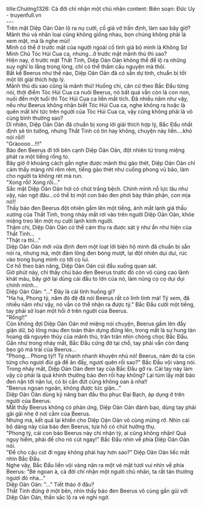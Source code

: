 title:Chương1326: Cả đời chỉ nhận một chủ nhân
content:
Biên soạn: Đức Uy - truyenfull.vn<br>---<br>Trên mặt Diệp Oản Oản lộ ra nụ cười, cố giả vờ trấn định, làm sao bây giờ?<br>Mãnh thú và nhân loại cũng không giống nhau, bọn chúng không phải là xem mặt, mà là nghe mùi!<br>Mình có thể ở trước mặt của người ngoài cố tình giả bộ mình là Không Sợ Minh Chủ Tóc Húi Cua ca, nhưng…ở trước mặt mãnh thú thì sao?<br>Hiện nay, ở trước mặt Thất Tinh, Diệp Oản Oản không thể để lộ ra những suy nghĩ lo lắng trong lòng, chỉ có thể thầm cầu nguyện mà thôi.<br>Bất kể Beerus như thế nào, Diệp Oản Oản đã có sẵn dự tính, chuẩn bị tốt một lời giải thích hợp lý.<br>Mãnh thú dù sao cũng là mãnh thú! Huống chi, căn cứ theo Bắc Đẩu từng nói, thời điểm Tóc Húi Cua ca nuôi Beerus, nó bất quá vẫn còn là con non, nuôi đến một tuổi thì Tóc Húi Cua ca liền mất tích. Đã nhiều năm như vậy, nếu như Beerus không nhận biết Tóc Húi Cua ca, nghe không ra hoặc là quên mất khí tức trên người của Tóc Húi Cua ca, vậy cũng không phải là vô cùng bình thường sao?<br>Dĩ nhiên, Diệp Oản Oản đã chuẩn bị xong lời giải thích hợp lý, Bắc Đẩu nhất định sẽ tin tưởng, nhưng Thất Tinh có tin hay không, chuyện này liền….khó nói rồi!!<br>"Gràoooo…!!!"<br>Báo đen Beerus đi tới bên cạnh Diệp Oản Oản, đột nhiên từ trong miệng phát ra một tiếng rống to.<br>Bây giờ ở khoảng cách gần nghe được mãnh thú gào thét, Diệp Oản Oản chỉ cảm thấy màng nhĩ rêm rêm, tiếng gào thét như cuồng phong vũ bão, làm cho người ta không rét mà run.<br>"Xong rồi! Xong rồi..."<br>Sắc mặt Diệp Oản Oản hơi có chút trắng bệch. Chính mình nỗ lực lâu như vậy, nào ngờ đâu…có thể bị một con báo đen phơi bày thân phận, con mịa nó!!<br>Thấy báo đen Beerus đột nhiên gầm lên một tiếng, ánh mắt lạnh giá thấu xương của Thất Tinh, trong nháy mắt rơi vào trên người Diệp Oản Oản, khóe miệng treo lên một nụ cười lạnh kinh người.<br>Thậm chí, Diệp Oản Oản có thể cảm thụ ra được sát ý như ẩn như hiện của Thất Tinh…<br>"Thật ra thì..."<br>Diệp Oản Oản mới vừa định đem một loạt lời biện hộ mình đã chuẩn bị sẵn nói ra, nhưng mà, một đám lông đen bóng mượt, lại đột nhiên dụi dụi, rúc vào trong bụng mình cọ tới cọ lui.<br>Cơ hồ theo bản năng, Diệp Oản Oản cúi đầu xuống quan sát.<br>Giờ phút này, chỉ thấy chú báo đen Beerus trước đó còn vô cùng cao lãnh khát máu, bây giờ lại dùng cái đầu to lớn của nó, làm nũng cọ cọ dụi dụi chính mình...<br>Diệp Oản Oản: "..." Đây là cái tình huống gì?<br>"Ha ha, Phong tỷ, năm đó đệ đã nói Beerus rất có linh tính mà! Tỷ xem, đã nhiều năm như vậy, nó vẫn có thể nhận ra được tỷ." Bắc Đẩu cười một tiếng, tay phải sờ loạn một hồi ở trên người của Beerus.<br>"Rống!!"<br>Còn không đợi Diệp Oản Oản mở miệng nói chuyện, Beerus gầm lên đầy giận dữ, bộ lông màu đen toàn thân dựng đứng lên, trong mắt là sự hung tàn hoang dã nguyên thủy của mãnh thú, trân trân nhìn chòng chọc Bắc Đẩu.<br>Gần như trong nháy mắt, Bắc Đẩu cứng đờ tại chỗ, tay phải vẫn còn đang bẹo gò má trái của Beerus...<br>"Phong... Phong tỷ!! Tỷ nhanh nhanh khuyên nhủ nó! Beerus, năm đó ta còn từng cho ngươi đùi gà để ăn đấy, ngươi quên rồi sao?" Bắc Đẩu vội vàng nói.<br>Trong nháy mắt, Diệp Oản Oản đem tay của Bắc Đẩu gỡ ra. Cái tay này làm vậy có phải là quá khinh thường báo đen rồi hay không? Lại túm lấy mặt báo đen nặn tới nặn lui, có bị cắn đứt cũng không oan à nha!!<br>"Beerus ngoan ngoãn, không được tức giận..."<br>Diệp Oản Oản dùng kỹ năng ban đầu thu phục Đại Bạch, áp dụng ở trên người của Beerus.<br>Mắt thấy Beerus không có phản ứng, Diệp Oản Oản đánh bạo, dùng tay phải gãi gãi nhẹ ở nơi cằm của Beerus.<br>Nhưng mà, kết quả lại khiến cho Diệp Oản Oản vô cùng mừng rỡ. Nhìn cái bộ dáng này của báo đen Beerus, tựa hồ có chút hưởng thụ.<br>"Phong tỷ, cái con báo Beerus này chỉ nhận tỷ, ai cũng không nhận! Quá nguy hiểm, phải để cho nó cút ngay!" Bắc Đẩu nhìn về phía Diệp Oản Oản nói.<br>"Để cho cậu cút đi ngay không phải hay hơn sao?" Diệp Oản Oản liếc mắt nhìn Bắc Đẩu.<br>Nghe vậy, Bắc Đẩu liền vội vàng nặn ra một vẻ mặt tươi vui nhìn về phía Beerus: "Bé ngoan à, cả đời chỉ nhận một người chủ nhân, ta rất tán thưởng ngươi đó nha..."<br>Diệp Oản Oản: "..." Tiết tháo ở đâu?<br>Thất Tinh đứng ở một bên, nhìn thấy báo đen Beerus vô cùng gần gũi với Diệp Oản Oản, thần sắc lộ ra vẻ nghi ngờ.